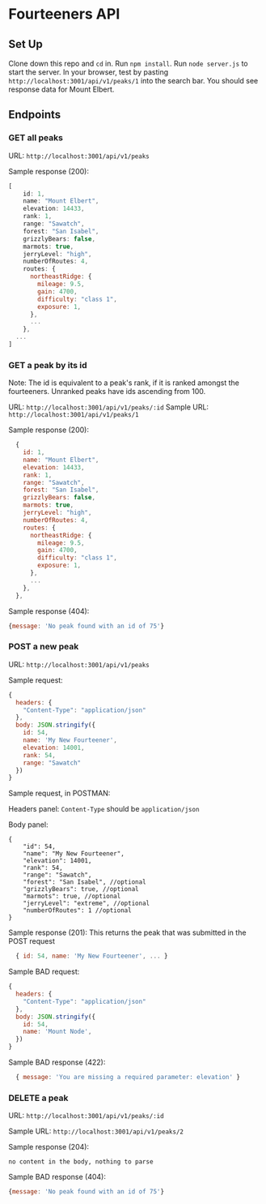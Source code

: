 # Fourteeners API

## Set Up

Clone down this repo and `cd` in.
Run `npm install`.
Run `node server.js` to start the server.
In your browser, test by pasting `http://localhost:3001/api/v1/peaks/1` into the search bar. You should see response data for Mount Elbert.

## Endpoints

### GET all peaks

URL: `http://localhost:3001/api/v1/peaks`

Sample response (200):

```js
[
    id: 1,
    name: "Mount Elbert",
    elevation: 14433,
    rank: 1,
    range: "Sawatch",
    forest: "San Isabel",
    grizzlyBears: false,
    marmots: true,
    jerryLevel: "high",
    numberOfRoutes: 4,
    routes: {
      northeastRidge: {
        mileage: 9.5,
        gain: 4700,
        difficulty: "class 1",
        exposure: 1,
      },
      ...
    },
  ...
]
```

### GET a peak by its id

Note: The id is equivalent to a peak's rank, if it is ranked amongst the fourteeners. Unranked peaks have ids ascending from 100.

URL: `http://localhost:3001/api/v1/peaks/:id`
Sample URL: `http://localhost:3001/api/v1/peaks/1`

Sample response (200):

```js
  {
    id: 1,
    name: "Mount Elbert",
    elevation: 14433,
    rank: 1,
    range: "Sawatch",
    forest: "San Isabel",
    grizzlyBears: false,
    marmots: true,
    jerryLevel: "high",
    numberOfRoutes: 4,
    routes: {
      northeastRidge: {
        mileage: 9.5,
        gain: 4700,
        difficulty: "class 1",
        exposure: 1,
      },
      ...
    },
  },
```

Sample response (404):

```js
{message: 'No peak found with an id of 75'}
```

### POST a new peak

URL: `http://localhost:3001/api/v1/peaks`

Sample request:

```js
{
  headers: {
    "Content-Type": "application/json"
  },
  body: JSON.stringify({
    id: 54,
    name: 'My New Fourteener',
    elevation: 14001,
    rank: 54,
    range: "Sawatch"
  })
}
```

Sample request, in POSTMAN:

Headers panel:
`Content-Type` should be `application/json`

Body panel:
```
{
    "id": 54,
    "name": "My New Fourteener",
    "elevation": 14001,
    "rank": 54,
    "range": "Sawatch",
    "forest": "San Isabel", //optional
    "grizzlyBears": true, //optional
    "marmots": true, //optional
    "jerryLevel": "extreme", //optional
    "numberOfRoutes": 1 //optional
}
```

Sample response (201): This returns the peak that was submitted in the POST request

```js
  { id: 54, name: 'My New Fourteener', ... }
```

Sample BAD request:

```js
{
  headers: {
    "Content-Type": "application/json"
  },
  body: JSON.stringify({
    id: 54,
    name: 'Mount Node',
  })
}
```

Sample BAD response (422):

```js
  { message: 'You are missing a required parameter: elevation' }
```

### DELETE a peak

URL: `http://localhost:3001/api/v1/peaks/:id`

Sample URL: `http://localhost:3001/api/v1/peaks/2`

Sample response (204): 

```
no content in the body, nothing to parse
```

Sample BAD response (404):

```js
{message: 'No peak found with an id of 75'}
```
